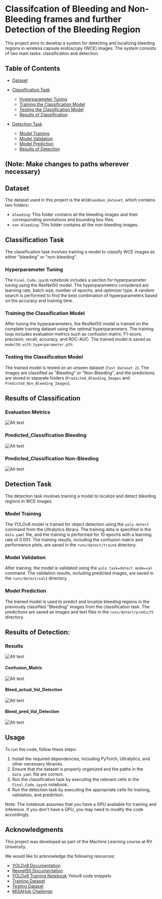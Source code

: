 # Classifcation of Bleeding and Non-Bleeding frames and further Detection of the Bleeding Region

This project aims to develop a system for detecting and localizing bleeding regions in wireless capsule endoscopy (WCE) images. The system consists of two main tasks: classification and detection.

## Table of Contents

- [Dataset](#dataset)
- [Classification Task](#classification-task)
  - [Hyperparameter Tuning](#hyperparameter-tuning)
  - [Training the Classification Model](#training-the-classification-model)
  - [Testing the Classification Model](#testing-the-classification-model)
  - [Results of Classification](#results-of-classification)

- [Detection Task](#detection-task)
  - [Model Training](#model-training)
  - [Model Validation](#model-validation)
  - [Model Prediction](#model-prediction)
  - [Results of Detection](#results-of-detection)

## (Note: Make changes to paths wherever necessary)

## Dataset

The dataset used in this project is the `WCEBleedGen_dataset`, which contains two folders:

- `bleeding`: This folder contains all the bleeding images and their corresponding annotations and bounding box files.
- `non-bleeding`: This folder contains all the non-bleeding images.

## Classification Task

The classification task involves training a model to classify WCE images as either "bleeding" or "non-bleeding".

### Hyperparameter Tuning

The `Final_Code.ipynb` notebook includes a section for hyperparameter tuning using the ResNet50 model. The hyperparameters considered are learning rate, batch size, number of epochs, and optimizer type. A random search is performed to find the best combination of hyperparameters based on the accuracy and training time.

### Training the Classification Model

After tuning the hyperparameters, the ResNet50 model is trained on the complete training dataset using the optimal hyperparameters. The training loop includes evaluation metrics such as confusion matrix, F1-score, precision, recall, accuracy, and ROC-AUC. The trained model is saved as `model50_with_hyperparameter.pth`.

### Testing the Classification Model

The trained model is tested on an unseen dataset (`Test Dataset 2`). The images are classified as "Bleeding" or "Non-Bleeding", and the predictions are stored in separate folders (`Predicted_Bleeding_Images` and `Predicted_Non_Bleeding_Images`).

## Results of Classification
### Evaluation Metrics
![Alt text](finalresults/EvaluationMetrics_Classfcn.jpg "Evaluation Metrics")

### Predicted_Classification Bleeding
![Alt text](finalresults/Classfcn_Bleeding.jpg "Predicted_Classification Bleeding")

### Predicted_Classification Non-Bleeding
![Alt text](finalresults/Classfcn_NonBleeding.jpg "Predicted_Classification Non-Bleeding")

## Detection Task

The detection task involves training a model to localize and detect bleeding regions in WCE images.

### Model Training

The YOLOv8 model is trained for object detection using the `yolo detect` command from the Ultralytics library. The training data is specified in the `data.yaml` file, and the training is performed for 10 epochs with a learning rate of 0.001. The training results, including the confusion matrix and performance plots, are saved in the `runs/detect/train4` directory.

### Model Validation

After training, the model is validated using the `yolo task=detect mode=val` command. The validation results, including predicted images, are saved in the `runs/detect/val3` directory.

### Model Prediction

The trained model is used to predict and localize bleeding regions in the previously classified "Bleeding" images from the classification task. The predictions are saved as images and text files in the `runs/detect/predict5` directory.

## Results of Detection:
### Results
![Alt text](finalresults/Results.jpg)

#### Confusion_Matrix
![Alt text](finalresults/Confusion_Matrix.jpg)

#### Bleed_actual_Val_Detection
![Alt text](finalresults/Bleed_actual_Val_Detection.jpg)

#### Bleed_pred_Val_Detection
![Alt text](finalresults/Bleed_pred_Val_Detection.jpg)

## Usage

To run the code, follow these steps:

1. Install the required dependencies, including PyTorch, Ultralytics, and other necessary libraries.
2. Ensure that the dataset is properly organized and the paths in the `data.yaml` file are correct.
3. Run the classification task by executing the relevant cells in the `Final_Code.ipynb` notebook.
4. Run the detection task by executing the appropriate cells for training, validation, and prediction.

Note: The notebook assumes that you have a GPU available for training and inference. If you don't have a GPU, you may need to modify the code accordingly.

## Acknowledgments

This project was developed as part of the Machine Learning course at RV University.

We would like to acknowledge the following resources:

- [YOLOv8 Documentation](https://docs.ultralytics.com/modes/predict/#inference-arguments)
- [Resnet50 Documentation](https://pytorch.org/vision/main/models/generated/torchvision.models.resnet50.html)
- [YOLOv8 Training Notebook](https://github.com/Shivam-027/Auto-WCEBleedGen-Challenge/blob/main/MODEL/Training_YOLOv8.ipynb) Yolov8 code snippets
- [Training Dataset](https://zenodo.org/records/10156571)
- [Testing Dataset](https://zenodo.org/records/10124589)
- [MISAHub Challenge](https://misahub.in/CVIP/challenge.html)
